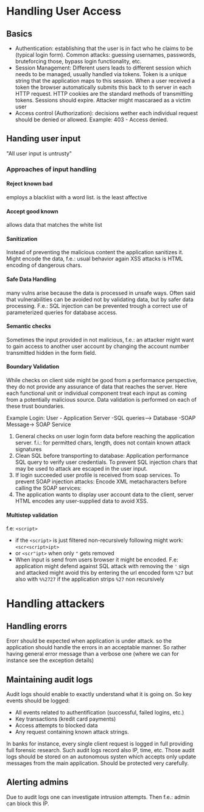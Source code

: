 # Handling User Access

## Basics

- Authentication: establishing that the user is in fact who he claims to be (typical login form). Common attacks: guessing usernames, passwords, bruteforcing those, bypass login functionality, etc.
- Session Management: Different users leads to different session which needs to be managed, usually handled via tokens. Token is a unique string that the application maps to this session. When a user received a token the browser automatically submits this back to th server in each HTTP request. HTTP cookies are the standard methods of transmitting tokens. Sessions should expire. Attacker might mascaraed as a victim user
- Access control (Authorization): decisions wether each individual request should be denied or allowed. Example: 403 - Access denied.

## Handing user input

"All user input is untrusty"

### Approaches of input handling

#### Reject known bad

employs a blacklist with a word list.
is the least affective

#### Accept good known

allows data that matches the white list

#### Sanitization

Instead of preventing the malicious content the application sanitizes it. Might encode the data, f.e.: usual behavior again XSS attacks is HTML encoding of dangerous chars.

#### Safe Data Handling

many vulns arise because the data is processed in unsafe ways. Often said that vulnerabilities can be avoided not by validating data, but by safer data processing. F.e.: SQL injection can be prevented trough a correct use of parameterized queries for database access.

#### Semantic checks

Sometimes the input provided in not malicious, f.e.: an attacker might want to gain access to another user account by changing the account number transmitted hidden in the form field.

#### Boundary Validation

While checks on client side might be good from a performance perspective, they do not provide any assurance of data that reaches the server.
Here each functional unit or individual component treat each input as coming from a potentially malicious source. Data validation is performed on each of these trust boundaries.

Example Login:
User - Application Server -SQL queries--> Database
-SOAP Message-> SOAP Service

1. General checks on user login form data before reaching the application server. f.i.: for permitted chars, length, does not contain known attack signatures
2. Clean SQL before transporting to database: Application performance SQL query to verify user credentials. To prevent SQL injection chars that may be used to attack are escaped in the user input.
3. If login succeeded user profile is received from soap services. To prevent SOAP injection attacks: Encode XML metacharacters before calling the SOAP services:
4. The application wants to display user account data to the client, server HTML encodes any user-supplied data to avoid XSS.

#### Multistep validation

f.e: `<script>`

- if the `<script>` is just filtered non-recursively following might work: `<scr<script>ipt>`
- or `<scr"ipt>` when only `"` gets removed
- When input is send from users browser it might be encoded. F.e: application might defend against SQL attack with removing the `'` sign and attacked might avoid this by entering the url encoded form `%27` but also with `%%2727` if the application strips `%27` non recursively

# Handling attackers
## Handling erorrs
Erorr should be expected when application is under attack. so the application should handle the errors in an acceptable manner. So rather having general error message than a verbose one (where we can for instance see the exception details)

## Maintaining audit logs
Audit logs should enable to exactly understand what it is going on. So key events should be logged: 
* All events related to authentification (successful, failed logins, etc.)
* Key transactions (kredit card payments)
* Access attempts to blocked data
* Any request containing known attack strings.

In banks for instance, every single client request is logged in full providing full forensic research.
Such audit logs record also IP, time, etc.
Those audit logs should be stored on an autonomous systen which accepts only update messages from the main application. 
Should be protected very carefully.

## Alerting admins
Due to audit logs one can investigate intrusion attempts. Then f.e.: admin can block this IP.
